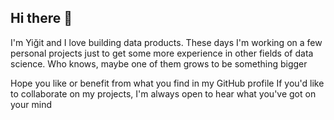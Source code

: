 ## Hi there 👋

I'm Yiğit and I love building data products.
These days I'm working on a few personal projects just to get some more experience in other fields of data science. 
Who knows, maybe one of them grows to be something bigger

Hope you like or benefit from what you find in my GitHub profile
If you'd like to collaborate on my projects, I'm always open to hear what you've got on your mind
